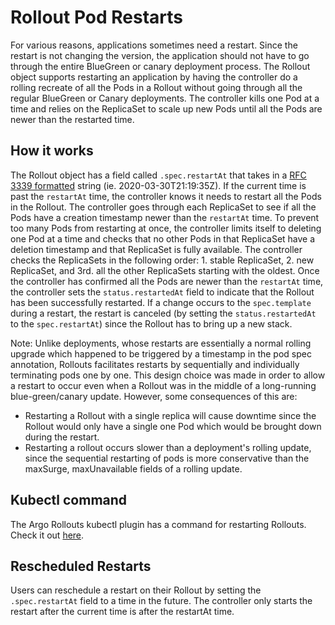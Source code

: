 # Rollout Pod Restarts

For various reasons, applications sometimes need a restart. Since the restart is not changing the version, the application should not have to go through the entire BlueGreen or canary deployment process. The Rollout object supports restarting an application by having the controller do a rolling recreate of all the Pods in a Rollout without going through all the regular BlueGreen or Canary deployments. The controller kills one Pod at a time and relies on the ReplicaSet to scale up new Pods until all the Pods are newer than the restarted time.

## How it works

The Rollout object has a field called `.spec.restartAt` that takes in a [RFC 3339 formatted](https://tools.ietf.org/html/rfc3339) string (ie. 2020-03-30T21:19:35Z). If the current time is past the `restartAt` time, the controller knows it needs to restart all the Pods in the Rollout. The controller goes through each ReplicaSet to see if all the Pods have a creation timestamp newer than the `restartAt` time. To prevent too many Pods from restarting at once, the controller limits itself to deleting one Pod at a time and checks that no other Pods in that ReplicaSet have a deletion timestamp and that ReplicaSet is fully available.  The controller checks the ReplicaSets in the following order: 1. stable ReplicaSet, 2. new ReplicaSet, and 3rd. all the other ReplicaSets starting with the oldest. Once the controller has confirmed all the Pods are newer than the `restartAt` time, the controller sets the `status.restartedAt` field to indicate that the Rollout has been successfully restarted. If a change occurs to the `spec.template` during a restart, the restart is canceled (by setting the `status.restartedAt` to the `spec.restartAt`) since the Rollout has to bring up a new stack.

Note: Unlike deployments, whose restarts are essentially a normal rolling upgrade which happened to be triggered by a timestamp in the pod spec annotation, Rollouts facilitates restarts by sequentially and individually terminating pods one by one. This design choice was made in order to allow a restart to occur even when a Rollout was in the middle of a long-running blue-green/canary update. However, some consequences of this are:

* Restarting a Rollout with a single replica will cause downtime since the Rollout would only have a single one Pod which would be brought down during the restart.
* Restarting a rollout occurs slower than a deployment's rolling update, since the sequential restarting of pods is more conservative than the maxSurge, maxUnavailable fields of a rolling update.


## Kubectl command

The Argo Rollouts kubectl plugin has a command for restarting Rollouts. Check it out [here](../generated/kubectl-argo-rollouts/kubectl-argo-rollouts_restart.md).

## Rescheduled Restarts

Users can reschedule a restart on their Rollout by setting the `.spec.restartAt` field to a time in the future. The controller only starts the restart after the current time is after the restartAt time. 
